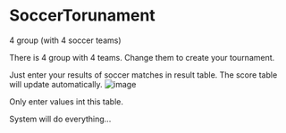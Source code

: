 # SoccerTorunament
4 group (with 4 soccer teams)

There is 4 group with 4 teams. Change them to create your tournament. 

Just enter your results of soccer matches in result table. 
The score table will update automatically.
![image](https://github.com/ozdemirmt99/SoccerTournament/assets/57063691/3545f35b-b1c8-44c4-bc95-17285cdba098)

Only enter values int this table.


System will do everything...
